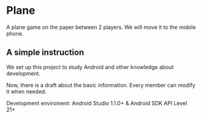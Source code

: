 # Plane
A plane game on the paper between 2 players. We will move it to the mobile phone.

## A simple instruction
We set up this project to study Android and other knowledge about development. 

Now, there is a draft about the basic information.
Every member can modify it when needed.

Development enviroment: Android Studio 1.1.0+ & Android SDK API Level 21+

